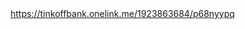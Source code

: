 <html>
<head>
</head>
<body>
 <a href="https://tinkoffbank.onelink.me/1923863684/p68nyypq">https://tinkoffbank.onelink.me/1923863684/p68nyypq</a>
</body>
</html>
